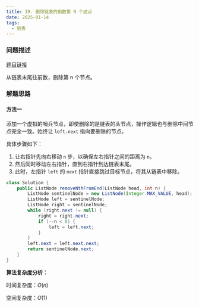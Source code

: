 ```yaml
---
title: 19. 删除链表的倒数第 N 个结点
date: 2025-01-14
tags:
  - 链表
---
```


### 问题描述

[题目链接](https://leetcode.cn/problems/remove-nth-node-from-end-of-list/description/)

从链表末尾往前数，删除第 n 个节点。

### 解题思路

#### 方法一

添加一个虚拟的哨兵节点，即使删除的是链表的头节点，操作逻辑也与删除中间节点完全一致。始终让 `left.next` 指向要删除的节点。

具体步骤如下：

1. 让右指针先向右移动 `n` 步，以确保左右指针之间的距离为 `n`。
2. 然后同时移动左右指针，直到右指针到达链表末尾。
3. 此时，左指针 `left` 的 `next` 指针直接跳过目标节点，将其从链表中移除。

```java
class Solution {
    public ListNode removeNthFromEnd(ListNode head, int n) {
        ListNode sentinelNode = new ListNode(Integer.MAX_VALUE, head);
        ListNode left = sentinelNode;
        ListNode right = sentinelNode;
        while (right.next != null) {
            right = right.next;
            if (--n < 0) {
                left = left.next;
            }
        }
        left.next = left.next.next;
        return sentinelNode.next;
    }
}
```

**算法复杂度分析：**

时间复杂度：$O(n)$

空间复杂度：$O(1)$
